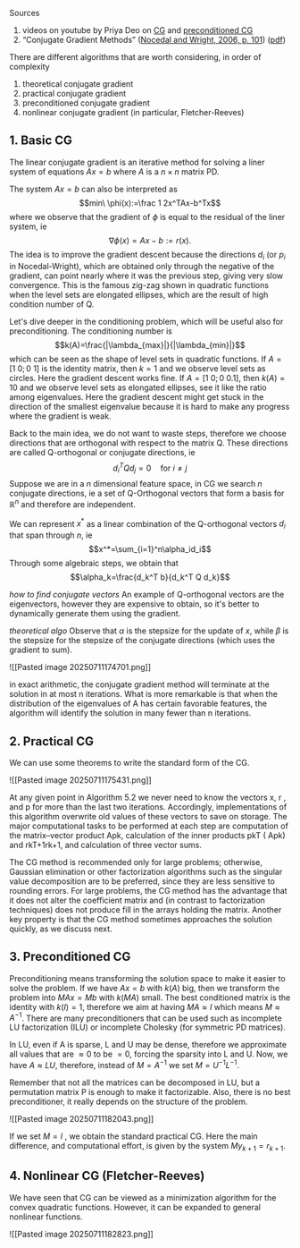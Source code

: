 Sources
1. videos on youtube by Priya Deo on [CG](https://www.youtube.com/watch?v=h4cG8jLGmKg) and [preconditioned CG](https://www.youtube.com/watch?v=zjzOYL4fhrQ)
2. “Conjugate Gradient Methods” ([Nocedal and Wright, 2006, p. 101](zotero://select/library/items/XU24DLQI)) ([pdf](zotero://open-pdf/library/items/SZ2KAERJ?page=121))

There are different algorithms that are worth considering, in order of complexity
1. theoretical conjugate gradient
2. practical conjugate gradient
3. preconditioned conjugate gradient
4. nonlinear conjugate gradient (in particular, Fletcher-Reeves)

## 1. Basic CG
The linear conjugate gradient is an iterative method for solving a liner system of equations $Ax=b$ where $A$ is a $n\times n$ matrix PD.

The system $Ax=b$ can also be interpreted as $$min\ \phi(x):=\frac 1 2x^TAx-b^Tx$$ where we observe that the gradient of $\phi$ is equal to the residual of the liner system, ie $$\nabla\phi(x)=Ax-b:=r(x).$$
The idea is to improve the gradient descent because the directions $d_i$ (or $p_i$ in Nocedal-Wright), which are obtained only through the negative of the gradient, can point nearly where it was the previous step, giving very slow convergence.
This is the famous zig-zag shown in quadratic functions when the level sets are elongated ellipses, which are the result of high condition number of Q.

Let's dive deeper in the conditioning problem, which will be useful also for preconditioning.
The conditioning number is $$k(A)=\frac{|\lambda_{max}|}{|\lambda_{min}|}$$which can be seen as the shape of level sets in quadratic functions.
If $A=[1\ 0; 0\ 1]$ is the identity matrix, then $k=1$ and we observe level sets as circles. Here the gradient descent works fine.
If $A=[1\ 0; 0\ 0.1]$, then $k(A)=10$ and we observe level sets as elongated ellipses, see it like the ratio among eigenvalues. Here the gradient descent might get stuck in the direction of the smallest eigenvalue because it is hard to make any progress where the gradient is weak.

Back to the main idea, we do not want to waste steps, therefore we choose directions that are orthogonal with respect to the matrix Q. These directions are called Q-orthogonal or conjugate directions, ie $$d_i^T Q d_j = 0 \quad\text{for } i\neq j$$Suppose we are in a $n$ dimensional feature space, in CG we search $n$ conjugate directions, ie a set of Q-Orthogonal vectors that form a basis for $\mathbb{R}^n$ and therefore are independent.

We can represent $x^*$ as a linear combination of the Q-orthogonal vectors $d_i$ that span through $n$, ie $$x^*=\sum_{i=1}^n\alpha_id_i$$ Through some algebraic steps, we obtain that $$\alpha_k=\frac{d_k^T b}{d_k^T Q d_k}$$

*how to find conjugate vectors*
An example of Q-orthogonal vectors are the eigenvectors, however they are expensive to obtain, so it's better to dynamically generate them using the gradient.


*theoretical algo*
Observe that $\alpha$ is the stepsize for the update of $x$, while $\beta$ is the stepsize for the stepsize of the conjugate directions (which uses the gradient to sum).

![[Pasted image 20250711174701.png]]

in exact arithmetic, the conjugate gradient method will terminate at the solution in at most n iterations. What is more remarkable is that when the distribution of the eigenvalues of A has certain favorable features, the algorithm will identify the solution in many fewer than n iterations.

## 2. Practical CG

We can use some theorems to write the standard form of the CG.

![[Pasted image 20250711175431.png]]

At any given point in Algorithm 5.2 we never need to know the vectors x, r , and p for more than the last two iterations. Accordingly, implementations of this algorithm overwrite old values of these vectors to save on storage. The major computational tasks to be performed at each step are computation of the matrix–vector product Apk, calculation of the inner products pkT ( Apk) and rkT+1rk+1, and calculation of three vector sums.

The CG method is recommended only for large problems; otherwise, Gaussian elimination or other factorization algorithms such as the singular value decomposition are to be preferred, since they are less sensitive to rounding errors. For large problems, the CG method has the advantage that it does not alter the coefficient matrix and (in contrast to factorization techniques) does not produce fill in the arrays holding the matrix. Another key property is that the CG method sometimes approaches the solution quickly, as we discuss next.

## 3. Preconditioned CG

Preconditioning means transforming the solution space to make it easier to solve the problem.
If we have $Ax=b$ with $k(A)$ big, then we transform the problem into $MAx=Mb$ with $k(MA)$ small.
The best conditioned matrix is the identity with $k(I)=1$, therefore we aim at having $MA\approx I$ which means $M\approx A^{-1}$.
There are many preconditioners that can be used such as incomplete LU factorization (ILU) or incomplete Cholesky (for symmetric PD matrices). 

In LU, even if A is sparse, L and U may be dense, therefore we approximate all values that are $\approx 0$ to be $=0$, forcing the sparsity into L and U.
Now, we have $A\approx LU$, therefore, instead of $M=A^{-1}$ we set $M=U^{-1}L^{-1}$.

Remember that not all the matrices can be decomposed in LU, but a permutation matrix P is enough to make it factorizable.
Also, there is no best preconditioner, it really depends on the structure of the problem. 

![[Pasted image 20250711182043.png]]

If we set $M=I$ , we obtain the standard practical CG. Here the main difference, and computational effort, is given by the system $My_{k+1}=r_{k+1}$.

## 4. Nonlinear CG (Fletcher-Reeves)

We have seen that CG can be viewed as a minimization algorithm for the convex quadratic functions. However, it can be expanded to general nonlinear functions.

![[Pasted image 20250711182823.png]]



